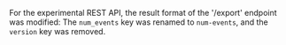 For the experimental REST API, the result format of the '/export' endpoint
was modified: The `num_events` key was renamed to `num-events`, and the
`version` key was removed.
